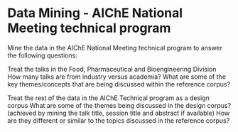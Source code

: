 # Data Mining - AIChE National Meeting technical program

Mine the data in the AIChE National Meeting technical program to answer the following questions: 
 
  Treat the talks in the Food, Pharmaceutical and Bioengineering Division
    How many talks are from industry versus academia?
    What are some of the key themes/concepts that are being discussed within the reference corpus?

  Treat the rest of the data in the AIChE Technical program as a design corpus
    What are some of the themes being discussed in the design corpus?  (achieved by mining the talk title, session title and abstract if
    available)
    How are they different or similar to the topics discussed in the reference corpus? 
